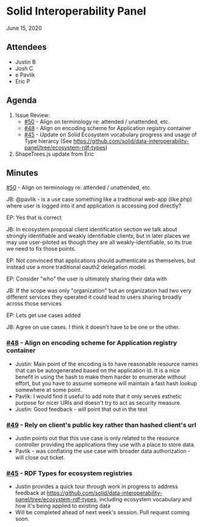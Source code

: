 # Solid Interoperability Panel
June 15, 2020

## Attendees

* Justin B
* Josh C
* e Pavlik
* Eric P

## Agenda
1. Issue Review:
    * [#50](https://github.com/solid/data-interoperability-panel/issues/50) - Align on terminology re: attended / unattended, etc.
    * [#48](https://github.com/solid/data-interoperability-panel/issues/48) - Align on encoding scheme for Application registry container
    * [#45](https://github.com/solid/data-interoperability-panel/issues/45) - Update on Solid Ecosystem vocabulary progress and usage of Type hierarcy (See https://github.com/solid/data-interoperability-panel/tree/ecosystem-rdf-types)
1. ShapeTrees.js update from Eric

## Minutes

[#50](https://github.com/solid/data-interoperability-panel/issues/50) - Align on terminology re: attended / unattended, etc.

JB: @pavlik - is a use case something like a traditional web-app (like php) where user is logged into it and application is accessing pod directly?

EP: Yes that is correct

JB: In ecosystem proposal client identification section we talk about strongly identifiable and weakly identifiable clients, but in later places we may use user-piloted as though they are all weakly-identifiable, so its true we need to fix those points.

EP: Not convinced that applications should authenticate as themselves, but instead use a more traditional oauth2 delegation model.

EP: Consider "who" the user is ultimately sharing their data with

JB: If the scope was only "organization" but an organization had two very different services they operated it could lead to users sharing broadly across those services

EP: Lets get use cases added

JB: Agree on use cases. I think it doesn't have to be one or the other.

### [#48](https://github.com/solid/data-interoperability-panel/issues/48) - Align on encoding scheme for Application registry container

 - Justin: Main point of the encoding is to have reasonable resource names that can be autogenerated based on the application id. It is a nice benefit in using the hash to make them harder to enumerate without effort, but you have to assume someone will maintain a fast hash lookup somewhere at some point. 
 - Pavlik: I would find it useful to add note that it only serves esthetic purpose for nicer URIs and doesn't try to act as security measure.
 - Justin: Good feedback - will point that out in the text

### [#49](https://github.com/solid/data-interoperability-panel/issues/49) - Rely on client's public key rather than hashed client's url

- Justin points out that this use case is only related to the resource controller providing the applications they use with a place to store data. 
- Pavlik - was conflating the use case with broader data authorization - will close out ticket.

### [#45](https://github.com/solid/data-interoperability-panel/issues/45) - RDF Types for ecosystem registries

- Justin provides a quick tour through work in progress to address feedback at https://github.com/solid/data-interoperability-panel/tree/ecosystem-rdf-types, including ecosystem vocabulary and how it's being applied to existing data
- Will be completed ahead of next week's session. Pull request coming soon.

